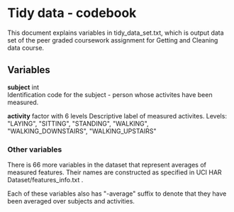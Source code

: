 # Tidy data - codebook

This document explains variables in tidy_data_set.txt, 
which is output data set of the peer graded coursework
assignment for Getting and Cleaning data course.

## Variables

**subject**   int     
  Identification code for the subject - person whose activites
  have been measured.

**activity**  factor with 6 levels
  Descriptive label of measured activites.
  Levels: "LAYING", "SITTING", "STANDING", "WALKING",  
          "WALKING_DOWNSTAIRS", "WALKING_UPSTAIRS"

### Other variables

There is 66 more variables in the dataset that represent averages of
measured features. Their names are constructed as specified in 
UCI HAR Dataset/features_info.txt .

Each of these variables also has "-average" suffix to denote that they
have been averaged over subjects and activities.
